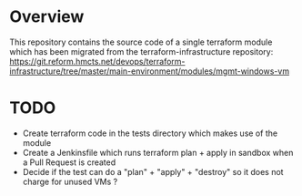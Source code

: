 # Overview
This repository contains the source code of a single terraform module which
has been migrated from the terraform-infrastructure repository:
https://git.reform.hmcts.net/devops/terraform-infrastructure/tree/master/main-environment/modules/mgmt-windows-vm

# TODO
  * Create terraform code in the tests directory which makes use of the module
  * Create a Jenkinsfile which runs terraform plan + apply in sandbox when a Pull Request is created
  * Decide if the test can do a "plan" + "apply" + "destroy" so it does not charge for unused VMs ?
